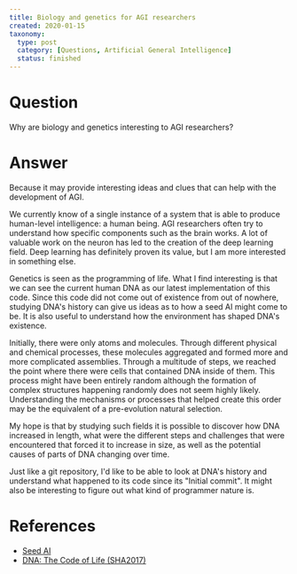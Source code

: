 ```yaml
---
title: Biology and genetics for AGI researchers
created: 2020-01-15
taxonomy:
  type: post
  category: [Questions, Artificial General Intelligence]
  status: finished
---
```


# Question
Why are biology and genetics interesting to AGI researchers?

# Answer
Because it may provide interesting ideas and clues that can help with the development of AGI.

We currently know of a single instance of a system that is able to produce human-level intelligence: a human being. AGI researchers often try to understand how specific components such as the brain works. A lot of valuable work on the neuron has led to the creation of the deep learning field. Deep learning has definitely proven its value, but I am more interested in something else.

Genetics is seen as the programming of life. What I find interesting is that we can see the current human DNA as our latest implementation of this code. Since this code did not come out of existence from out of nowhere, studying DNA's history can give us ideas as to how a seed AI might come to be. It is also useful to understand how the environment has shaped DNA's existence.

Initially, there were only atoms and molecules. Through different physical and chemical processes, these molecules aggregated and formed more and more complicated assemblies. Through a multitude of steps, we reached the point where there were cells that contained DNA inside of them. This process might have been entirely random although the formation of complex structures happening randomly does not seem highly likely. Understanding the mechanisms or processes that helped create this order may be the equivalent of a pre-evolution natural selection.

My hope is that by studying such fields it is possible to discover how DNA increased in length, what were the different steps and challenges that were encountered that forced it to increase in size, as well as the potential causes of parts of DNA changing over time.

Just like a git repository, I'd like to be able to look at DNA's history and understand what happened to its code since its "Initial commit". It might also be interesting to figure out what kind of programmer nature is.

# References
* [Seed AI](../../../../agi/seed-ai)
* [DNA: The Code of Life (SHA2017)](https://www.youtube.com/watch?v=EcGM_cNzQmE)
